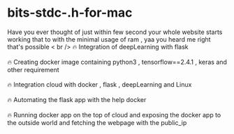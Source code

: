 # bits-stdc-.h-for-mac

Have you ever thought of just within few second your whole website starts working that to with the minimal usage of ram , yaa you heard me right that's possible < br />
🔥 Integration of deepLearning with flask <br /><br />
🔥 Creating docker image containing python3 , tensorflow==2.4.1 , keras and other requirement <br /><br />
🔥 Integration cloud with docker , flask , deepLearning and Linux<br /><br />
🔥 Automating the flask app with the help docker<br /><br />
🔥 Running docker app on the top of cloud and exposing the docker app to the outside world and fetching the webpage with the public_ip<br /><br />
